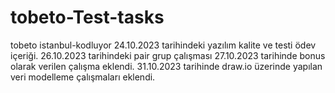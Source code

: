 # tobeto-Test-tasks
tobeto istanbul-kodluyor
24.10.2023 tarihindeki yazılım kalite ve testi ödev içeriği.
26.10.2023 tarihindeki pair grup çalışması
27.10.2023 tarihinde bonus olarak verilen çalışma eklendi.
31.10.2023 tarihinde draw.io üzerinde yapılan veri modelleme çalışmaları eklendi.

